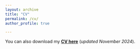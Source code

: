 ```yaml
---
layout: archive
title: "CV"
permalink: /cv/
author_profile: true

---
```


You can also download my [**CV here**](../files/Pan_Chen_CV.pdf) (*updated November 2024*).


<object data="../files/Pan_Chen_CV.pdf" width="1000" height="1000" type='application/pdf'></object>
